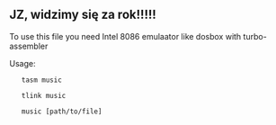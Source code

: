 ## JZ,  widzimy się za rok!!!!! ##





To use this file you need Intel 8086 emulaator like dosbox with turbo-assembler

Usage:
       
       tasm music
       
       tlink music
       
       music [path/to/file]
